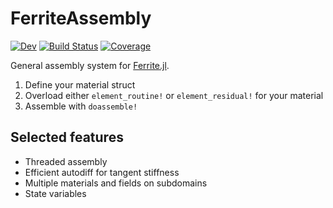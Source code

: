 # FerriteAssembly

[![Dev](https://img.shields.io/badge/docs-dev-blue.svg)](https://KnutAM.github.io/FerriteAssembly.jl/dev)
[![Build Status](https://github.com/KnutAM/FerriteAssembly.jl/actions/workflows/CI.yml/badge.svg?branch=main)](https://github.com/KnutAM/FerriteAssembly.jl/actions/workflows/CI.yml?query=branch%3Amain)
[![Coverage](https://codecov.io/gh/KnutAM/FerriteAssembly.jl/branch/main/graph/badge.svg)](https://codecov.io/gh/KnutAM/FerriteAssembly.jl)

General assembly system for [Ferrite.jl](https://github.com/Ferrite-FEM/Ferrite.jl/).
1. Define your material struct
2. Overload either `element_routine!` or `element_residual!` for your material
3. Assemble with `doassemble!`

## Selected features
* Threaded assembly
* Efficient autodiff for tangent stiffness
* Multiple materials and fields on subdomains
* State variables
